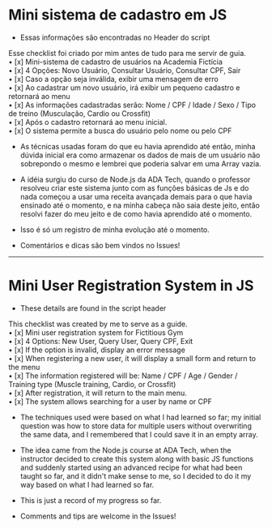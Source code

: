 # Mini sistema de cadastro em JS
- Essas informações são encontradas no Header do script

Esse checklist foi criado por mim antes de tudo para me servir de guia.<br>
• [x] Mini-sistema de cadastro de usuários na Academia Fictícia<br>
• [x] 4 Opções: Novo Usuário, Consultar Usuário, Consultar CPF, Sair<br>
• [x] Caso a opção seja inválida, exibir uma mensagem de erro<br>
• [x] Ao cadastrar um novo usuário, irá exibir um pequeno cadastro e retornará ao menu<br>
• [x] As informações cadastradas serão: Nome / CPF / Idade / Sexo / Tipo de treino (Musculação, Cardio ou Crossfit)<br>
• [x] Após o cadastro retornará ao menu inicial.<br>
• [x] O sistema permite a busca do usuário pelo nome ou pelo CPF<br>

- As técnicas usadas foram do que eu havia aprendido até então, minha dúvida inicial era como armazenar os dados de mais de um usuário não sobrepondo o mesmo e lembrei que poderia salvar em uma Array vazia.

- A idéia surgiu do curso de Node.js da ADA Tech, quando o professor resolveu criar este sistema junto com as funções básicas de Js e do nada começou a usar uma receita avançada demais para o que havia ensinado até o momento, e na minha cabeça não saia deste jeito, então resolvi fazer do meu jeito e de como havia aprendido até o momento. 

- Isso é só um registro de minha evolução até o momento.

- Comentários e dicas são bem vindos no Issues!

---

# Mini User Registration System in JS
- These details are found in the script header

This checklist was created by me to serve as a guide.<br>
• [x] Mini user registration system for Fictitious Gym<br>
• [x] 4 Options: New User, Query User, Query CPF, Exit<br>
• [x] If the option is invalid, display an error message<br>
• [x] When registering a new user, it will display a small form and return to the menu<br>
• [x] The information registered will be: Name / CPF / Age / Gender / Training type (Muscle training, Cardio, or Crossfit)<br>
• [x] After registration, it will return to the main menu.<br>
• [x] The system allows searching for a user by name or CPF<br>

- The techniques used were based on what I had learned so far; my initial question was how to store data for multiple users without overwriting the same data, and I remembered that I could save it in an empty array.

- The idea came from the Node.js course at ADA Tech, when the instructor decided to create this system along with basic JS functions and suddenly started using an advanced recipe for what had been taught so far, and it didn't make sense to me, so I decided to do it my way based on what I had learned so far.

- This is just a record of my progress so far.

- Comments and tips are welcome in the Issues!

